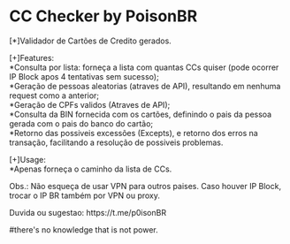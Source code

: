 # CC Checker by PoisonBR

[*]Validador de Cartões de Credito gerados.

<p>[+]Features:</br>
*Consulta por lista: forneça a lista com quantas CCs quiser (pode ocorrer IP Block apos 4 tentativas sem sucesso);</br>
*Geração de pessoas aleatorias (atraves de API), resultando em nenhuma request como a anterior;</br>
*Geração de CPFs validos (Atraves de API);</br>
*Consulta da BIN fornecida com os cartões, definindo o pais da pessoa gerada com o pais do banco do cartão;</br>
*Retorno das possiveis excessões (Excepts), e retorno dos erros na transação, facilitando a resolução de possiveis problemas.</p>

<p>[+]Usage:</br>
*Apenas forneça o caminho da lista de CCs.</p>

<p>Obs.: Não esqueça de usar VPN para outros paises. Caso houver IP Block, trocar o IP BR também por VPN ou proxy.</p>

<p>Duvida ou sugestao: https://t.me/p0isonBR</p>

<p>#there's no knowledge that is not power.</p>
